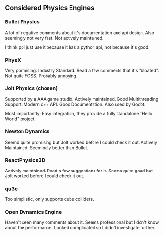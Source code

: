 ## Considered Physics Engines

### Bullet Physics

A lot of negative comments about it's documentation and api design.
Also seemingly not very fast. 
Not actively maintained.

I think ppl just use it because it has a python api, not because it's good.

### PhysX

Very pormising. Industry Standard.
Read a few comments that it's "bloated".
Not quite FOSS.
Probably annoying.

### Jolt Physics (chosen)

Supported by a AAA game studio. 
Actively maintained. 
Good Multithreading Support. 
Modern c++ API.
Good Documentation.
Also used by Godot.

Most importantly: Easy integration, they provide a fully standalone "Hello World" project.

### Newton Dynamics

Seemd quite promising but Jolt worked before I could check it out.
Actively Maintained. 
Seemingly better than Bullet.

### ReactPhysics3D

Actively maintained. Read a few suggestions for it.
Seems quite good but Jolt worked before I could check it out.

### qu3e

Too simplistic, only supports cube colliders.

### Open Dynamics Engine

Haven't seen many comments about it. Seems professional but I don't know about the performance.
Looked complicated so I didn't investigate further.
